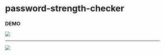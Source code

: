 # password-strength-checker

<h3> DEMO </h3>

<img src = "https://user-images.githubusercontent.com/84468462/212682542-c5918cfe-1a12-4155-8d18-aa5ca8b00923.png"/>
<hr>
<img src = "!https://user-images.githubusercontent.com/84468462/212682671-2888c24f-d7e9-400b-892a-7dc14e090427.png"/>


